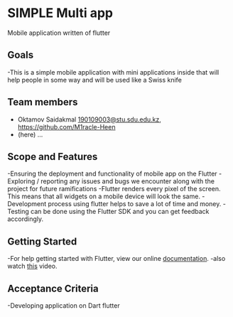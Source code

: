 # SIMPLE Multi app

Mobile application written of flutter

**Goals**
----------

-This is a simple mobile application with mini applications inside that will help people in some way and will be used like a Swiss knife

**Team members**
----------

- Oktamov Saidakmal 190109003@stu.sdu.edu.kz, https://github.com/M1racle-Heen
- (here)
...

**Scope and Features**
----------
-Ensuring the deployment and functionality of mobile app on the Flutter
-Exploring / reporting any issues and bugs we encounter along with the project for future ramifications
-Flutter renders every pixel of the screen. This means that all widgets on a mobile device will look the same.
-Development process  using flutter helps to save a lot of time and money.
-Testing can be done using the Flutter SDK and you can get feedback accordingly.

**Getting Started**
----------
-For help getting started with Flutter, view our online
[documentation](http://flutter.io/).
-also watch [this](https://youtu.be/5izFFbdHnWY) video.

**Acceptance Criteria**
----------
-Developing application on Dart flutter
